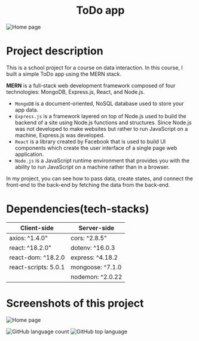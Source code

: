 <h1 align="center">ToDo app</h1>

![Home page](client/src/images/todo-app.jpg)

# Project description

This is a school project for a course on data interaction. In this course, I built a simple ToDo app using the MERN stack.

__MERN__ is a full-stack web development framework composed of four technologies: MongoDB, Express.js, React, and Node.js.

- `MongoDB` is a document-oriented, NoSQL database used to store your app data.
- `Express.js` is a framework layered on top of Node.js used to build the backend of a site using Node.js functions and structures. Since Node.js was not developed to make websites but rather to run JavaScript on a machine, Express.js was developed.
- `React` is a library created by Facebook that is used to build UI components which create the user interface of a single page web application.
- `Node.js` is a JavaScript runtime environment that provides you with the ability to run JavaScript on a machine rather than in a browser.

In my project, you can see how to pass data, create states, and connect the front-end to the back-end by fetching the data from the back-end.

# Dependencies(tech-stacks)

| Client-side | Server-side |
|-------------|-------------|
| axios: ^1.4.0" | cors: ^2.8.5" |
|react: ^18.2.0" | dotenv: ^16.0.3 |
|react-dom: ^18.2.0| express: ^4.18.2 |
|react-scripts: 5.0.1| mongoose: ^7.1.0 |
|                    | nodemon: ^2.0.22 |

# Screenshots of this project

![Home page](client/src/images/todo-app.jpg)



![GitHub language count](https://img.shields.io/github/languages/count/KarinSV/todo-app-data-interaction)
![GitHub top language](https://img.shields.io/github/languages/top/KarinSV/todo-app-data-interaction?color=yellow)
